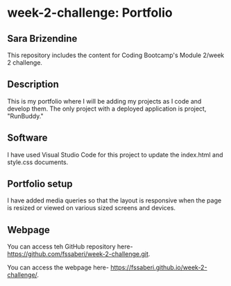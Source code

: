 # week-2-challenge: Portfolio
## Sara Brizendine

This repository includes the content for Coding Bootcamp's Module 2/week 2 challenge.

## Description
This is my portfolio where I will be adding my projects as I code and develop them. The only project with a deployed application is project, "RunBuddy."

## Software
I have used Visual Studio Code for this project to update the index.html and style.css documents. 


## Portfolio setup
I have added media queries so that the layout is responsive when the page is resized or viewed on various sized screens and devices. 

## Webpage
You can access teh GitHub repository here- https://github.com/fssaberi/week-2-challenge.git.

You can access the webpage here- https://fssaberi.github.io/week-2-challenge/.